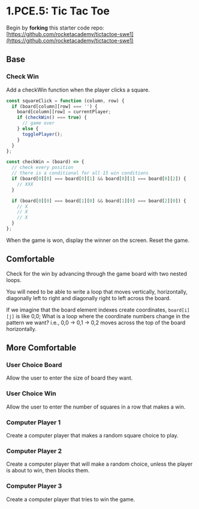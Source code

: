 # 1.PCE.5: Tic Tac Toe

Begin by **forking** this starter code repo: [https://github.com/rocketacademy/tictactoe-swe1](https://github.com/rocketacademy/tictactoe-swe1)

## Base

### Check Win

Add a checkWin function when the player clicks a square.

```javascript
const squareClick = function (column, row) {
  if (board[column][row] === '') {
    board[column][row] = currentPlayer;
    if (checkWin() === true) {
      // game over
    } else {
      togglePlayer();
    }
  }
};
```

```javascript
const checkWin = (board) => {
  // check every position
  // there is a conditional for all 15 win conditions
  if (board[0][0] === board[0][1] && board[0][1] === board[0][2]) {
    // XXX
  }

  if (board[0][0] === board[1][0] && board[1][0] === board[2][0]) {
    // X
    // X
    // X
  }
};
```

When the game is won, display the winner on the screen. Reset the game.

## Comfortable

Check for the win by advancing through the game board with two nested loops.

You will need to be able to write a loop that moves vertically, horizontally, diagonally left to right and diagonally right to left across the board.

If we imagine that the board element indexes create coordinates, `board[i][j]` is like 0,0; What is a loop where the coordinate numbers change in the pattern we want? i.e., 0,0 -&gt; 0,1 -&gt; 0,2 moves across the top of the board horizontally.

## More Comfortable

### User Choice Board

Allow the user to enter the size of board they want.

### User Choice Win

Allow the user to enter the number of squares in a row that makes a win.

### Computer Player 1

Create a computer player that makes a random square choice to play.

### Computer Player 2

Create a computer player that will make a random choice, unless the player is about to win, then blocks them.

### Computer Player 3

Create a computer player that tries to win the game.
